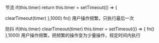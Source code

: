 节流
if(this.timer) return
this.timer = setTimeout(() => {

<!-- this.timer = null -->

clearTimeout(timer)
},1000)
fn()
用户操作频繁，只执行最后一次

防抖
if(this.timer) clearTimeout(timer)
this.timer = setTimeout(() => {
fn()
},1000)
用户操作频繁，把频繁的操作变为少量操作，规定时间内执行
